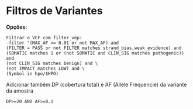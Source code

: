 # Filtros de Variantes

**Opções:**

```
Filtrar o VCF com filter_vep:
-filter "(MAX_AF <= 0.01 or not MAX_AF) and
(FILTER = PASS or not FILTER matches strand_bias,weak_evidence) and
(SOMATIC matches 1 or (not SOMATIC and CLIN_SIG matches pathogenic)) and
(not CLIN_SIG matches benign) and \
(not IMPACT matches LOW) and \
(Symbol in hpo/$HPO)
```
Adicionar também DP (cobertura total) e AF (Allele Frequencie) da variante da amostra

```
DP>=20 AND AF>=0.1
```
